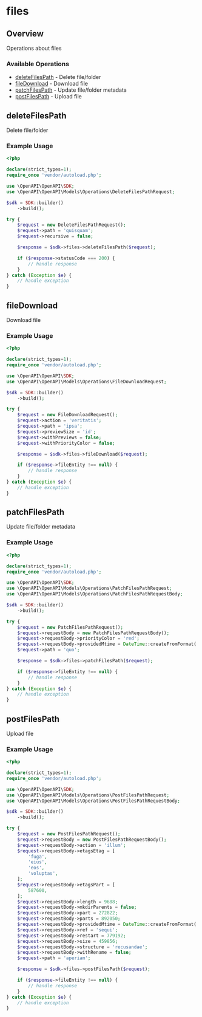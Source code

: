 # files

## Overview

Operations about files

### Available Operations

* [deleteFilesPath](#deletefilespath) - Delete file/folder
* [fileDownload](#filedownload) - Download file
* [patchFilesPath](#patchfilespath) - Update file/folder metadata
* [postFilesPath](#postfilespath) - Upload file

## deleteFilesPath

Delete file/folder

### Example Usage

```php
<?php

declare(strict_types=1);
require_once 'vendor/autoload.php';

use \OpenAPI\OpenAPI\SDK;
use \OpenAPI\OpenAPI\Models\Operations\DeleteFilesPathRequest;

$sdk = SDK::builder()
    ->build();

try {
    $request = new DeleteFilesPathRequest();
    $request->path = 'quisquam';
    $request->recursive = false;

    $response = $sdk->files->deleteFilesPath($request);

    if ($response->statusCode === 200) {
        // handle response
    }
} catch (Exception $e) {
    // handle exception
}
```

## fileDownload

Download file

### Example Usage

```php
<?php

declare(strict_types=1);
require_once 'vendor/autoload.php';

use \OpenAPI\OpenAPI\SDK;
use \OpenAPI\OpenAPI\Models\Operations\FileDownloadRequest;

$sdk = SDK::builder()
    ->build();

try {
    $request = new FileDownloadRequest();
    $request->action = 'veritatis';
    $request->path = 'ipsa';
    $request->previewSize = 'id';
    $request->withPreviews = false;
    $request->withPriorityColor = false;

    $response = $sdk->files->fileDownload($request);

    if ($response->fileEntity !== null) {
        // handle response
    }
} catch (Exception $e) {
    // handle exception
}
```

## patchFilesPath

Update file/folder metadata

### Example Usage

```php
<?php

declare(strict_types=1);
require_once 'vendor/autoload.php';

use \OpenAPI\OpenAPI\SDK;
use \OpenAPI\OpenAPI\Models\Operations\PatchFilesPathRequest;
use \OpenAPI\OpenAPI\Models\Operations\PatchFilesPathRequestBody;

$sdk = SDK::builder()
    ->build();

try {
    $request = new PatchFilesPathRequest();
    $request->requestBody = new PatchFilesPathRequestBody();
    $request->requestBody->priorityColor = 'red';
    $request->requestBody->providedMtime = DateTime::createFromFormat('Y-m-d\TH:i:sP', '2022-08-03T04:27:44.236Z');
    $request->path = 'quo';

    $response = $sdk->files->patchFilesPath($request);

    if ($response->fileEntity !== null) {
        // handle response
    }
} catch (Exception $e) {
    // handle exception
}
```

## postFilesPath

Upload file

### Example Usage

```php
<?php

declare(strict_types=1);
require_once 'vendor/autoload.php';

use \OpenAPI\OpenAPI\SDK;
use \OpenAPI\OpenAPI\Models\Operations\PostFilesPathRequest;
use \OpenAPI\OpenAPI\Models\Operations\PostFilesPathRequestBody;

$sdk = SDK::builder()
    ->build();

try {
    $request = new PostFilesPathRequest();
    $request->requestBody = new PostFilesPathRequestBody();
    $request->requestBody->action = 'illum';
    $request->requestBody->etagsEtag = [
        'fuga',
        'eius',
        'eos',
        'voluptas',
    ];
    $request->requestBody->etagsPart = [
        587600,
    ];
    $request->requestBody->length = 9688;
    $request->requestBody->mkdirParents = false;
    $request->requestBody->part = 272822;
    $request->requestBody->parts = 892050;
    $request->requestBody->providedMtime = DateTime::createFromFormat('Y-m-d\TH:i:sP', '2022-11-13T06:50:40.250Z');
    $request->requestBody->ref = 'sequi';
    $request->requestBody->restart = 779192;
    $request->requestBody->size = 459856;
    $request->requestBody->structure = 'recusandae';
    $request->requestBody->withRename = false;
    $request->path = 'aperiam';

    $response = $sdk->files->postFilesPath($request);

    if ($response->fileEntity !== null) {
        // handle response
    }
} catch (Exception $e) {
    // handle exception
}
```

